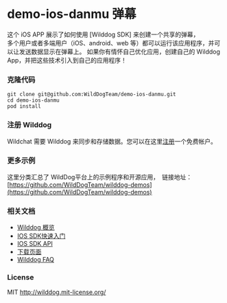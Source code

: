 # demo-ios-danmu 弹幕

这个 iOS APP 展示了如何使用 [Wilddog SDK] 来创建一个共享的弹幕，  
多个用户或者多端用户（iOS、android、web 等）都可以运行该应用程序，并可以让发送数据显示在弹幕上。
如果你有情怀自己优化应用，创建自己的 Wilddog App，并把这些技术引入到自己的应用程序！


### 克隆代码

    git clone git@github.com:WildDogTeam/demo-ios-danmu.git
    cd demo-ios-danmu
    pod install

### 注册 Wilddog

Wildchat 需要 Wilddog 来同步和存储数据。您可以在这里[注册](https://www.wilddog.com/my-account/signup)一个免费帐户。


### 更多示例

这里分类汇总了 WildDog平台上的示例程序和开源应用，　链接地址：[https://github.com/WildDogTeam/wilddog-demos](https://github.com/WildDogTeam/wilddog-demos)

### 相关文档

* [Wilddog 概览](https://z.wilddog.com/overview/introduction)
* [IOS SDK快速入门](https://z.wilddog.com/ios/quickstart)
* [IOS SDK API](https://z.wilddog.com/ios/api)
* [下载页面](https://www.wilddog.com/download/)
* [Wilddog FAQ](https://z.wilddog.com/questions)

### License
MIT
http://wilddog.mit-license.org/